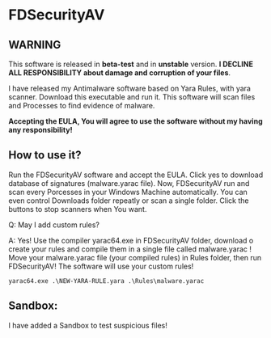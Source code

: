 # FDSecurityAV

## WARNING
This software is released in <strong>beta-test</strong> and in <strong>unstable</strong> version. <strong>I DECLINE ALL RESPONSIBILITY about damage and corruption of your files</strong>.

I have released my Antimalware software based on Yara Rules, with yara scanner. Download this executable and run it. This software will scan files and Processes to find evidence of malware.

<strong>Accepting the EULA, You will agree to use the software without my having any responsibility!</strong>

## How to use it?

Run the FDSecurityAV software and accept the EULA. Click yes to download database of signatures (malware.yarac file). Now, FDSecurityAV run and scan every Porcesses in your Windows Machine automatically. You can even control Downloads folder repeatly or scan a single folder.
Click the buttons to stop scanners when You want.

Q: May I add custom rules?

A: Yes! Use the compiler yarac64.exe in FDSecurityAV folder, download o create your rules and compile them in a single file called malware.yarac ! Move your malware.yarac file (your compiled rules) in Rules folder, then run FDSecurityAV! The software will use your custom rules!
```
yarac64.exe .\NEW-YARA-RULE.yara .\Rules\malware.yarac
```

## Sandbox:

I have added a Sandbox to test suspicious files!